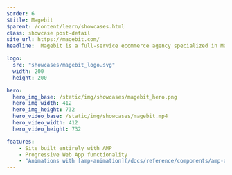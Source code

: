 ```yaml
---
$order: 6
$title: Magebit
$parent: /content/learn/showcases.html
class: showcase post-detail
site_url: https://magebit.com/
headline:  Magebit is a full-service ecommerce agency specialized in Magento and Shopify. Their site is built using AMP and PWA, delivering a fast and lightweight user experience across all devices.  

logo:
  src: "showcases/magebit_logo.svg"
  width: 200
  height: 200

hero:
  hero_img_base: /static/img/showcases/magebit_hero.png
  hero_img_width: 412
  hero_img_height: 732
  hero_video_base: /static/img/showcases/magebit.mp4
  hero_video_width: 412
  hero_video_height: 732

features:
    - Site built entirely with AMP
    - Progressive Web App functionality
    - "Animations with [amp-animation](/docs/reference/components/amp-animation.html)"
---
```

